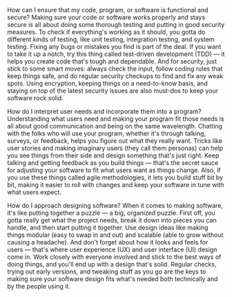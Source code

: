 How can I ensure that my code, program, or software is functional and secure?
Making sure your code or software works properly and stays secure is all about doing some thorough testing and putting in good security measures. To check if everything's working as it should, you gotta do different kinds of testing, like unit testing, integration testing, and system testing. Fixing any bugs or mistakes you find is part of the deal. If you want to take it up a notch, try this thing called test-driven development (TDD) — it helps you create code that's tough and dependable. And for security, just stick to some smart moves: always check the input, follow coding rules that keep things safe, and do regular security checkups to find and fix any weak spots. Using encryption, keeping things on a need-to-know basis, and staying on top of the latest security issues are also must-dos to keep your software rock solid.

How do I interpret user needs and incorporate them into a program?
Understanding what users need and making your program fit those needs is all about good communication and being on the same wavelength. Chatting with the folks who will use your program, whether it's through talking, surveys, or feedback, helps you figure out what they really want. Tricks like user stories and making imaginary users (they call them personas) can help you see things from their side and design something that's just right. Keep talking and getting feedback as you build things — that's the secret sauce for adjusting your software to fit what users want as things change. Also, if you use these things called agile methodologies, it lets you build stuff bit by bit, making it easier to roll with changes and keep your software in tune with what users expect.

How do I approach designing software?
When it comes to making software, it's like putting together a puzzle — a big, organized puzzle. First off, you gotta really get what the project needs, break it down into pieces you can handle, and then start putting it together. Use design ideas like making things modular (easy to swap in and out) and scalable (able to grow without causing a headache). And don't forget about how it looks and feels for users — that's where user experience (UX) and user interface (UI) design come in. Work closely with everyone involved and stick to the best ways of doing things, and you'll end up with a design that's solid. Regular checks, trying out early versions, and tweaking stuff as you go are the keys to making sure your software design fits what's needed both technically and by the people using it.
